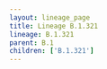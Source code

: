 ```yaml
---
layout: lineage_page
title: Lineage B.1.321
lineage: B.1.321
parent: B.1
children: ['B.1.321']
---
```

